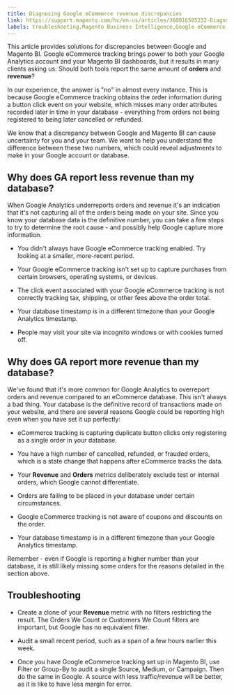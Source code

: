 ```yaml
---
title: Diagnosing Google eCommerce revenue discrepancies
link: https://support.magento.com/hc/en-us/articles/360016505232-Diagnosing-Google-eCommerce-revenue-discrepancies
labels: troubleshooting,Magento Business Intelligence,Google eCommerce
---
```


This article provides solutions for discrepancies between Google and Magento BI. Google eCommerce tracking brings power to both your Google Analytics account and your Magento BI dashboards, but it results in many clients asking us: Should both tools report the same amount of **orders** and **revenue**?

In our experience, the answer is "no" in almost every instance. This is because Google eCommerce tracking obtains the order information during a button click event on your website, which misses many order attributes recorded later in time in your database - everything from orders not being registered to being later cancelled or refunded.

We know that a discrepancy between Google and Magento BI can cause uncertainty for you and your team. We want to help you understand the difference between these two numbers, which could reveal adjustments to make in your Google account or database.

## Why does GA report **less** revenue than my database?

When Google Analytics underreports orders and revenue it's an indication that it's not capturing all of the orders being made on your site. Since you know your database data is the definitive number, you can take a few steps to try to determine the root cause - and possibly help Google capture more information.

* You didn't always have Google eCommerce tracking enabled. Try looking at a smaller, more-recent period.

* Your Google eCommerce tracking isn't set up to capture purchases from certain browsers, operating systems, or devices.

* The click event associated with your Google eCommerce tracking is not correctly tracking tax, shipping, or other fees above the order total.

* Your database timestamp is in a different timezone than your Google Analytics timestamp.

* People may visit your site via incognito windows or with cookies turned off.

## Why does GA report **more** revenue than my database?

We've found that it's more common for Google Analytics to overreport orders and revenue compared to an eCommerce database. This isn't always a bad thing. Your database is the definitive record of transactions made on your website, and there are several reasons Google could be reporting high even when you have set it up perfectly:

* eCommerce tracking is capturing duplicate button clicks only registering as a single order in your database.

* You have a high number of cancelled, refunded, or frauded orders, which is a state change that happens after eCommerce tracks the data.

* Your **Revenue** and **Orders** metrics deliberately exclude test or internal orders, which Google cannot differentiate.

* Orders are failing to be placed in your database under certain circumstances.

* Google eCommerce tracking is not aware of coupons and discounts on the order.

* Your database timestamp is in a different timezone than your Google Analytics timestamp.

Remember - even if Google is reporting a higher number than your database, it is still likely missing some orders for the reasons detailed in the section above.

## Troubleshooting

* Create a clone of your **Revenue** metric with no filters restricting the result. The Orders We Count or Customers We Count filters are important, but Google has no equivalent filter.

* Audit a small recent period, such as a span of a few hours earlier this week.

* Once you have Google eCommerce tracking set up in Magento BI, use Filter or Group-By to audit a single Source, Medium, or Campaign. Then do the same in Google. A source with less traffic/revenue will be better, as it is like to have less margin for error.

